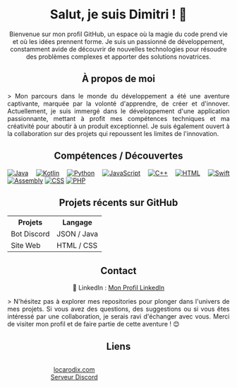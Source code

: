  <h1 align="center">Salut, je suis Dimitri ! 🚀</h1>

  <p align="center">Bienvenue sur mon profil GitHub, un espace où la magie du code prend vie et où les idées prennent forme. Je suis un passionné de développement, constamment avide de découvrir de nouvelles technologies pour résoudre des problèmes complexes et apporter des solutions novatrices.</p>

  <h2 align="center">À propos de moi</h2>
  <p style="text-align: justify;">> Mon parcours dans le monde du développement a été une aventure captivante, marquée par la volonté d'apprendre, de créer et d'innover. Actuellement, je suis immergé dans le développement d'une application passionnante, mettant à profit mes compétences techniques et ma créativité pour aboutir à un produit exceptionnel. Je suis également ouvert à la collaboration sur des projets qui repoussent les limites de l'innovation.</p>

  <h2 align="center">Compétences / Découvertes</h2>

  <div style="text-align: justify;">

<p align="center">
  
<a href="https://www.java.com"><img src="https://img.shields.io/badge/Java-%23FF5733" alt="Java"></a>
<a href="https://kotlinlang.org"><img src="https://img.shields.io/badge/Kotlin-%23FFA233" alt="Kotlin"></a>
<a href="https://www.python.org"><img src="https://img.shields.io/badge/Python-%2329BF12" alt="Python"></a>
<a href="https://developer.mozilla.org/en-US/docs/Web/JavaScript"><img src="https://img.shields.io/badge/JavaScript-%23448AFF" alt="JavaScript"></a>
<a href="https://www.cplusplus.com"><img src="https://img.shields.io/badge/C++-%23FF3434" alt="C++"></a>
<a href="https://developer.mozilla.org/en-US/docs/Web/HTML"><img src="https://img.shields.io/badge/HTML-%23FF5733" alt="HTML"></a>
<a href="https://swift.org"><img src="https://img.shields.io/badge/Swift-%23FF7F45" alt="Swift"></a>
<a href="https://www.asc.asn.au/wp-content/uploads/2015/09/assembly.gif"><img src="https://img.shields.io/badge/Assembly-%238A2BE2" alt="Assembly"></a>
<a href="https://developer.mozilla.org/en-US/docs/Web/CSS"><img src="https://img.shields.io/badge/CSS-%231572B6" alt="CSS"></a>
<a href="https://www.php.net"><img src="https://img.shields.io/badge/PHP-%23777BB4" alt="PHP"></a>
    
  </p>

  <h2 align="center">Projets récents sur GitHub</h2>

  <div align="center">
    <table>
      <tr>
        <th>Projets</th>
        <th>Langage</th>
      </tr>
      <tr>
        <td>Bot Discord</td>
        <td>JSON / Java</td>
      </tr>
      <tr>
        <td>Site Web</td>
        <td>HTML / CSS</td>
      </tr>
      <!-- Ajoutez d'autres projets et durées ici -->
    </table>
  </div>

  <h2 align="center">Contact</h2>

  <p align="center">
    💼 LinkedIn : <a target="_blank" href="https://fr.linkedin.com/in/dimitri-hamelin-15b854256?original_referer=https%3A%2F%2Fwww.google.com%2F">Mon Profil LinkedIn</a>
  </p>

  <p style="text-align: justify;"> > N'hésitez pas à explorer mes repositories pour plonger dans l'univers de mes projets. Si vous avez des questions, des suggestions ou si vous êtes intéressé par une collaboration, je serais ravi d'échanger avec vous. Merci de visiter mon profil et de faire partie de cette aventure ! 😊</p>

  <h2 align="center">Liens</h2>

  <marquee behavior="scroll" direction="right" scrollamount="8">
    <p align="center">
      <a href="https://locarodix.com" target="_blank">locarodix.com</a> <br>
      <a href="https://discord.gg/penncVytFW" target="_blank">Serveur Discord</a>
    </p>
  </marquee>

</div>
